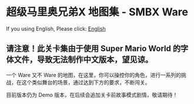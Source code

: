 # 超级马里奥兄弟X 地图集 - SMBX Ware
If you using English, Please click: [English](https://github.com/Rosalina129/smbxware/blob/main/README.md)

## 请注意！此关卡集由于使用 Super Mario World 的字体文件，导致无法制作中文版本，望见谅。
一个 Ware 又不 Ware 的地图，在这里，你可以操控你的角色，进行一系列的挑战，在这个类似舞台的场景，通过达到下方的要求，不断闯关。

目前版本仍为 Demo 版本，在后续会追加关卡前故事模式剧情，敬请期待！
